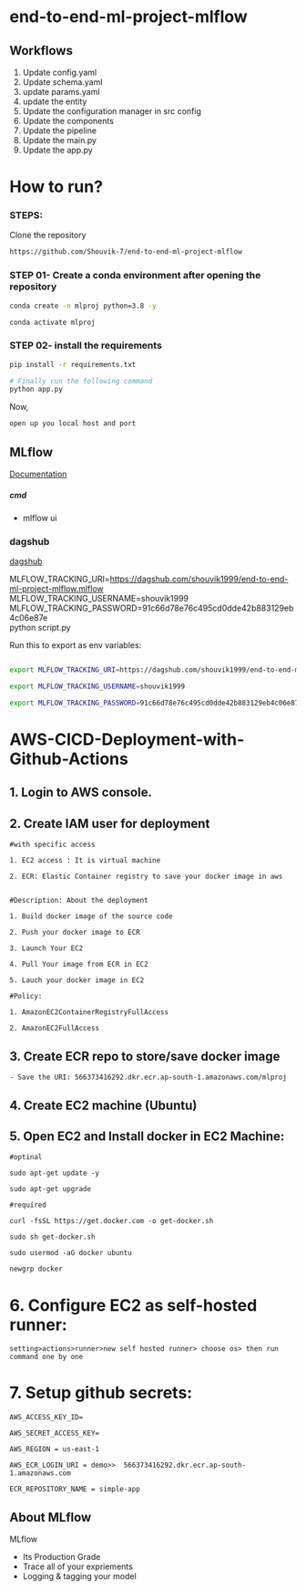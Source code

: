 # end-to-end-ml-project-mlflow


## Workflows 

1. Update config.yaml
2. Update schema.yaml
3. update params.yaml 
4. update the entity 
5. Update the configuration manager in src config 
6. Update the components 
7. Update the pipeline 
8. Update the main.py 
9. Update the app.py










# How to run?
### STEPS:

Clone the repository

```bash
https://github.com/Shouvik-7/end-to-end-ml-project-mlflow
```
### STEP 01- Create a conda environment after opening the repository

```bash
conda create -n mlproj python=3.8 -y
```

```bash
conda activate mlproj
```


### STEP 02- install the requirements
```bash
pip install -r requirements.txt
```


```bash
# Finally run the following command
python app.py
```

Now,
```bash
open up you local host and port
```



## MLflow

[Documentation](https://mlflow.org/docs/latest/index.html)


##### cmd
- mlflow ui

### dagshub
[dagshub](https://dagshub.com/)

MLFLOW_TRACKING_URI=https://dagshub.com/shouvik1999/end-to-end-ml-project-mlflow.mlflow \
MLFLOW_TRACKING_USERNAME=shouvik1999 \
MLFLOW_TRACKING_PASSWORD=91c66d78e76c495cd0dde42b883129eb4c06e87e \
python script.py

Run this to export as env variables:

```bash

export MLFLOW_TRACKING_URI=https://dagshub.com/shouvik1999/end-to-end-ml-project-mlflow.mlflow

export MLFLOW_TRACKING_USERNAME=shouvik1999 

export MLFLOW_TRACKING_PASSWORD=91c66d78e76c495cd0dde42b883129eb4c06e87e

```



# AWS-CICD-Deployment-with-Github-Actions

## 1. Login to AWS console.

## 2. Create IAM user for deployment

	#with specific access

	1. EC2 access : It is virtual machine

	2. ECR: Elastic Container registry to save your docker image in aws


	#Description: About the deployment

	1. Build docker image of the source code

	2. Push your docker image to ECR

	3. Launch Your EC2 

	4. Pull Your image from ECR in EC2

	5. Lauch your docker image in EC2

	#Policy:

	1. AmazonEC2ContainerRegistryFullAccess

	2. AmazonEC2FullAccess

	
## 3. Create ECR repo to store/save docker image
    - Save the URI: 566373416292.dkr.ecr.ap-south-1.amazonaws.com/mlproj

	
## 4. Create EC2 machine (Ubuntu) 

## 5. Open EC2 and Install docker in EC2 Machine:
	
	
	#optinal

	sudo apt-get update -y

	sudo apt-get upgrade
	
	#required

	curl -fsSL https://get.docker.com -o get-docker.sh

	sudo sh get-docker.sh

	sudo usermod -aG docker ubuntu

	newgrp docker
	
# 6. Configure EC2 as self-hosted runner:
    setting>actions>runner>new self hosted runner> choose os> then run command one by one


# 7. Setup github secrets:

    AWS_ACCESS_KEY_ID=

    AWS_SECRET_ACCESS_KEY=

    AWS_REGION = us-east-1

    AWS_ECR_LOGIN_URI = demo>>  566373416292.dkr.ecr.ap-south-1.amazonaws.com

    ECR_REPOSITORY_NAME = simple-app




## About MLflow 
MLflow

 - Its Production Grade
 - Trace all of your expriements
 - Logging & tagging your model
